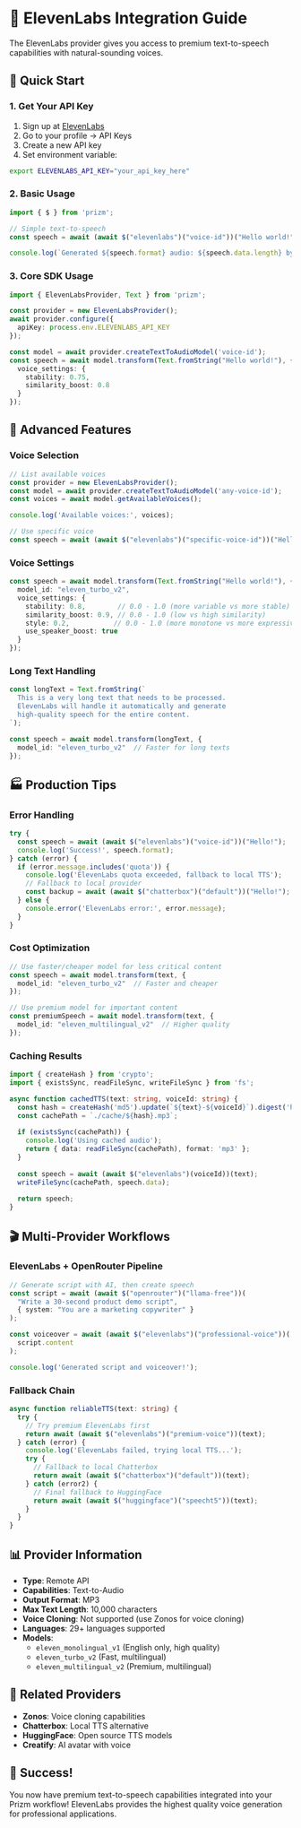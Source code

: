 # 🎤 ElevenLabs Integration Guide

The ElevenLabs provider gives you access to premium text-to-speech capabilities with natural-sounding voices.

## 🚀 Quick Start

### 1. Get Your API Key

1. Sign up at [ElevenLabs](https://elevenlabs.io)
2. Go to your profile → API Keys
3. Create a new API key
4. Set environment variable:

```bash
export ELEVENLABS_API_KEY="your_api_key_here"
```

### 2. Basic Usage

```typescript
import { $ } from 'prizm';

// Simple text-to-speech
const speech = await (await $("elevenlabs")("voice-id"))("Hello world!");

console.log(`Generated ${speech.format} audio: ${speech.data.length} bytes`);
```

### 3. Core SDK Usage

```typescript
import { ElevenLabsProvider, Text } from 'prizm';

const provider = new ElevenLabsProvider();
await provider.configure({ 
  apiKey: process.env.ELEVENLABS_API_KEY 
});

const model = await provider.createTextToAudioModel('voice-id');
const speech = await model.transform(Text.fromString("Hello world!"), {
  voice_settings: {
    stability: 0.75,
    similarity_boost: 0.8
  }
});
```

## 🎯 Advanced Features

### Voice Selection

```typescript
// List available voices
const provider = new ElevenLabsProvider();
const model = await provider.createTextToAudioModel('any-voice-id');
const voices = await model.getAvailableVoices();

console.log('Available voices:', voices);

// Use specific voice
const speech = await (await $("elevenlabs")("specific-voice-id"))("Hello!");
```

### Voice Settings

```typescript
const speech = await model.transform(Text.fromString("Hello world!"), {
  model_id: "eleven_turbo_v2",
  voice_settings: {
    stability: 0.8,        // 0.0 - 1.0 (more variable vs more stable)
    similarity_boost: 0.9, // 0.0 - 1.0 (low vs high similarity)
    style: 0.2,           // 0.0 - 1.0 (more monotone vs more expressive)
    use_speaker_boost: true
  }
});
```

### Long Text Handling

```typescript
const longText = Text.fromString(`
  This is a very long text that needs to be processed.
  ElevenLabs will handle it automatically and generate
  high-quality speech for the entire content.
`);

const speech = await model.transform(longText, {
  model_id: "eleven_turbo_v2"  // Faster for long texts
});
```

## 🏭 Production Tips

### Error Handling

```typescript
try {
  const speech = await (await $("elevenlabs")("voice-id"))("Hello!");
  console.log('Success!', speech.format);
} catch (error) {
  if (error.message.includes('quota')) {
    console.log('ElevenLabs quota exceeded, fallback to local TTS');
    // Fallback to local provider
    const backup = await (await $("chatterbox")("default"))("Hello!");
  } else {
    console.error('ElevenLabs error:', error.message);
  }
}
```

### Cost Optimization

```typescript
// Use faster/cheaper model for less critical content
const speech = await model.transform(text, {
  model_id: "eleven_turbo_v2"  // Faster and cheaper
});

// Use premium model for important content
const premiumSpeech = await model.transform(text, {
  model_id: "eleven_multilingual_v2"  // Higher quality
});
```

### Caching Results

```typescript
import { createHash } from 'crypto';
import { existsSync, readFileSync, writeFileSync } from 'fs';

async function cachedTTS(text: string, voiceId: string) {
  const hash = createHash('md5').update(`${text}-${voiceId}`).digest('hex');
  const cachePath = `./cache/${hash}.mp3`;
  
  if (existsSync(cachePath)) {
    console.log('Using cached audio');
    return { data: readFileSync(cachePath), format: 'mp3' };
  }
  
  const speech = await (await $("elevenlabs")(voiceId))(text);
  writeFileSync(cachePath, speech.data);
  
  return speech;
}
```

## 🎬 Multi-Provider Workflows

### ElevenLabs + OpenRouter Pipeline

```typescript
// Generate script with AI, then create speech
const script = await (await $("openrouter")("llama-free"))(
  "Write a 30-second product demo script", 
  { system: "You are a marketing copywriter" }
);

const voiceover = await (await $("elevenlabs")("professional-voice"))(
  script.content
);

console.log('Generated script and voiceover!');
```

### Fallback Chain

```typescript
async function reliableTTS(text: string) {
  try {
    // Try premium ElevenLabs first
    return await (await $("elevenlabs")("premium-voice"))(text);
  } catch (error) {
    console.log('ElevenLabs failed, trying local TTS...');
    try {
      // Fallback to local Chatterbox
      return await (await $("chatterbox")("default"))(text);
    } catch (error2) {
      // Final fallback to HuggingFace
      return await (await $("huggingface")("speecht5"))(text);
    }
  }
}
```

## 📊 Provider Information

- **Type**: Remote API
- **Capabilities**: Text-to-Audio
- **Output Format**: MP3
- **Max Text Length**: 10,000 characters
- **Voice Cloning**: Not supported (use Zonos for voice cloning)
- **Languages**: 29+ languages supported
- **Models**: 
  - `eleven_monolingual_v1` (English only, high quality)
  - `eleven_turbo_v2` (Fast, multilingual)
  - `eleven_multilingual_v2` (Premium, multilingual)

## 🔗 Related Providers

- **Zonos**: Voice cloning capabilities
- **Chatterbox**: Local TTS alternative  
- **HuggingFace**: Open source TTS models
- **Creatify**: AI avatar with voice

## 🎉 Success!

You now have premium text-to-speech capabilities integrated into your Prizm workflow! ElevenLabs provides the highest quality voice generation for professional applications.
